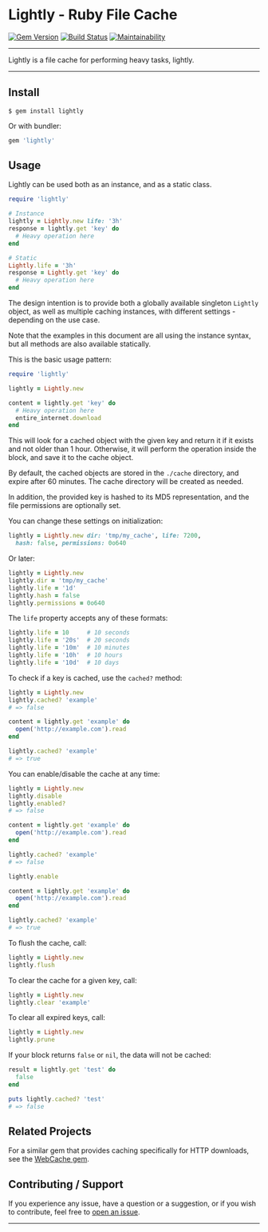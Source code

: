# Lightly - Ruby File Cache

[![Gem Version](https://badge.fury.io/rb/lightly.svg)](https://badge.fury.io/rb/lightly)
[![Build Status](https://github.com/DannyBen/lightly/workflows/Test/badge.svg)](https://github.com/DannyBen/lightly/actions?query=workflow%3ATest)
[![Maintainability](https://api.codeclimate.com/v1/badges/8296395c9a332a15afc7/maintainability)](https://codeclimate.com/github/DannyBen/lightly/maintainability)

---

Lightly is a file cache for performing heavy tasks, lightly.

---

## Install

```shell
$ gem install lightly
```

Or with bundler:

```ruby
gem 'lightly'
```

## Usage

Lightly can be used both as an instance, and as a static class.

```ruby
require 'lightly'

# Instance
lightly = Lightly.new life: '3h'
response = lightly.get 'key' do
  # Heavy operation here
end

# Static
Lightly.life = '3h'
response = Lightly.get 'key' do
  # Heavy operation here
end
```

The design intention is to provide both a globally available singleton
`Lightly` object, as well as multiple caching instances, with different
settings - depending on the use case.

Note that the examples in this document are all using the instance syntax,
but all methods are also available statically.

This is the basic usage pattern:

```ruby
require 'lightly'

lightly = Lightly.new

content = lightly.get 'key' do
  # Heavy operation here
  entire_internet.download
end
```

This will look for a cached object with the given key and return it 
if it exists and not older than 1 hour. Otherwise, it will perform the
operation inside the block, and save it to the cache object.

By default, the cached objects are stored in the `./cache` directory, and
expire after 60 minutes. The cache directory will be created as needed.

In addition, the provided key is hashed to its MD5 representation, and the file
permissions are optionally set.

You can change these settings on initialization:

```ruby
lightly = Lightly.new dir: 'tmp/my_cache', life: 7200,
  hash: false, permissions: 0o640
```

Or later:

```ruby
lightly = Lightly.new
lightly.dir = 'tmp/my_cache'
lightly.life = '1d'
lightly.hash = false
lightly.permissions = 0o640
```

The `life` property accepts any of these formats:

```ruby
lightly.life = 10     # 10 seconds
lightly.life = '20s'  # 20 seconds
lightly.life = '10m'  # 10 minutes
lightly.life = '10h'  # 10 hours
lightly.life = '10d'  # 10 days
```

To check if a key is cached, use the `cached?` method:

```ruby
lightly = Lightly.new
lightly.cached? 'example'
# => false

content = lightly.get 'example' do
  open('http://example.com').read
end

lightly.cached? 'example'
# => true
```

You can enable/disable the cache at any time:

```ruby
lightly = Lightly.new
lightly.disable
lightly.enabled? 
# => false

content = lightly.get 'example' do
  open('http://example.com').read
end

lightly.cached? 'example'
# => false

lightly.enable

content = lightly.get 'example' do
  open('http://example.com').read
end

lightly.cached? 'example'
# => true
```

To flush the cache, call:

```ruby
lightly = Lightly.new
lightly.flush
```

To clear the cache for a given key, call:

```ruby
lightly = Lightly.new
lightly.clear 'example'
```

To clear all expired keys, call:

```ruby
lightly = Lightly.new
lightly.prune
```

If your block returns `false` or `nil`, the data will not be cached:

```ruby
result = lightly.get 'test' do
  false
end

puts lightly.cached? 'test'
# => false
```

## Related Projects

For a similar gem that provides caching specifically for HTTP downloads,
see the [WebCache gem][webcache].

## Contributing / Support

If you experience any issue, have a question or a suggestion, or if you wish
to contribute, feel free to [open an issue][issues].

---

[webcache]: https://github.com/DannyBen/webcache
[issues]: https://github.com/DannyBen/lightly/issues